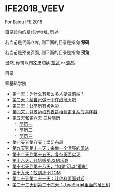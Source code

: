 # IFE2018_VEEV
For Baidu IFE 2018

目录指向的是相对地址, 所以:

若当前是代码仓库, 则下面的目录是指向 **源码**

若当前是预览页面, 则下面的目录是指向 **预览**

当然, 你可以再这里切换 [预览](https://veev520.github.io/IFE2018_VEEV/) or [源码](https://github.com/veev520/IFE2018_VEEV)


目录

零基础学院
+ [第一天：为什么有那么多人要做前端？](zero/day_01/Note01.md)
+ [第二天：给自己做一个在线简历吧](zero/day_02/index.html)
+ [第三天：让简历有点色彩](zero/day_03/index.html)
+ [第四天，背景边框列表链接和更复杂的选择器](zero/day_04/index.html)
+ [第五天和第六天 三种简历](zero/day_05_06/README.md)
    + [简历一](zero/day_05_06/01/index.html)
    + [简历二](zero/day_05_06/02/index.html)
    + [简历三](zero/day_05_06/03/index.html)
+ [第七天到第八天：学习布局](zero/day_07_08/index.html)
+ [第九天到第十一天：来做一个漂亮的网站](zero/day_09_11/index.html)
+ [第十二天到第十五天，复杂页面实现](zero/day_12_15/index.html)
+ [第十六天，开始感受JS的乐趣](zero/day_16/index.html)
+ [第十七天到第十八天，“如果”可以“重来”](zero/day_17_18/index.html)
+ [第十九天：找到那个DOM](zero/day_19/index.html)
+ [第二十到第二十一天：让你和页面对话](zero/day_20_21/index.html)
+ [第二十二天到第二十四天：JavaScript里面的居民们](zero/day_22_24/index.html)
